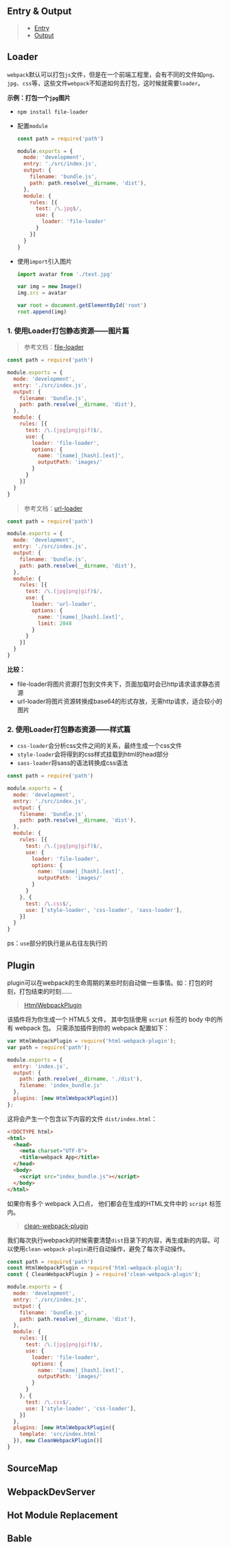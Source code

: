 ## Entry & Output

> - [Entry](https://v4.webpack.docschina.org/configuration/entry-context/)
> - [Output](https://v4.webpack.docschina.org/configuration/output/)



## Loader

`webpack`默认可以打包`js`文件，但是在一个前端工程里，会有不同的文件如`png`、`jpg`、`css`等，这些文件`webpack`不知道如何去打包，这时候就需要`loader`。



**示例：打包一个`jpg`图片**

- `npm install file-loader`

- 配置`module`

  ```javascript
  const path = require('path')
  
  module.exports = {
    mode: 'development',
    entry: './src/index.js',
    output: {
      filename: 'bundle.js',
      path: path.resolve(__dirname, 'dist'),
    },
    module: {
      rules: [{
        test: /\.jpg$/,
        use: {
          loader: 'file-loader'
        }
      }]
    }
  }
  ```

- 使用`import`引入图片

  ```javascript
  import avatar from './test.jpg'
  
  var img = new Image()
  img.src = avatar
  
  var root = document.getElementById('root')
  root.append(img)
  ```



### 1. 使用Loader打包静态资源——图片篇

> 参考文档：[file-loader](https://v4.webpack.docschina.org/loaders/file-loader/ )

```javascript
const path = require('path')

module.exports = {
  mode: 'development',
  entry: './src/index.js',
  output: {
    filename: 'bundle.js',
    path: path.resolve(__dirname, 'dist'),
  },
  module: {
    rules: [{
      test: /\.(jpg|png|gif)$/,
      use: {
        loader: 'file-loader',
        options: {
          name: '[name]_[hash].[ext]',
          outputPath: 'images/'
        }
      }
    }]
  }
}
```



> 参考文档：[url-loader](https://v4.webpack.docschina.org/loaders/url-loader)

```javascript
const path = require('path')

module.exports = {
  mode: 'development',
  entry: './src/index.js',
  output: {
    filename: 'bundle.js',
    path: path.resolve(__dirname, 'dist'),
  },
  module: {
    rules: [{
      test: /\.(jpg|png|gif)$/,
      use: {
        loader: 'url-loader',
        options: {
          name: '[name]_[hash].[ext]',
          limit: 2048
        }
      }
    }]
  }
}
```



**比较：**

- file-loader将图片资源打包到文件夹下，页面加载时会已http请求请求静态资源
- url-loader将图片资源转换成base64的形式存放，无需http请求，适合较小的图片



### 2. 使用Loader打包静态资源——样式篇

- `css-loader`会分析css文件之间的关系，最终生成一个css文件
- `style-loader`会将得到的css样式挂载到html的head部分
- `sass-loader`将sass的语法转换成css语法

```javascript
const path = require('path')

module.exports = {
  mode: 'development',
  entry: './src/index.js',
  output: {
    filename: 'bundle.js',
    path: path.resolve(__dirname, 'dist'),
  },
  module: {
    rules: [{
      test: /\.(jpg|png|gif)$/,
      use: {
        loader: 'file-loader',
        options: {
          name: '[name]_[hash].[ext]',
          outputPath: 'images/'
        }
      }
    }, {
      test: /\.css$/,
      use: ['style-loader', 'css-loader', 'sass-loader'],
    }]
  }
}
```

ps：`use`部分的执行是从右往左执行的



## Plugin

plugin可以在webpack的生命周期的某些时刻自动做一些事情。如：打包的时刻，打包结束的时刻......



> [HtmlWebpackPlugin](https://v4.webpack.docschina.org/plugins/html-webpack-plugin/)

该插件将为你生成一个 HTML5 文件， 其中包括使用 `script` 标签的 body 中的所有 webpack 包。 只需添加插件到你的 webpack 配置如下：

```javascript
var HtmlWebpackPlugin = require('html-webpack-plugin');
var path = require('path');

module.exports = {
  entry: 'index.js',
  output: {
    path: path.resolve(__dirname, './dist'),
    filename: 'index_bundle.js'
  },
  plugins: [new HtmlWebpackPlugin()]
};
```

这将会产生一个包含以下内容的文件 `dist/index.html`：

```html
<!DOCTYPE html>
<html>
  <head>
    <meta charset="UTF-8">
    <title>webpack App</title>
  </head>
  <body>
    <script src="index_bundle.js"></script>
  </body>
</html>
```

如果你有多个 webpack 入口点， 他们都会在生成的HTML文件中的 `script` 标签内。



> [clean-webpack-plugin](https://github.com/johnagan/clean-webpack-plugin#options-and-defaults-optional)

我们每次执行webpack的时候需要清楚`dist`目录下的内容，再生成新的内容。可以使用`clean-webpack-plugin`进行自动操作，避免了每次手动操作。

```javascript
const path = require('path')
const HtmlWebpackPlugin = require('html-webpack-plugin');
const { CleanWebpackPlugin } = require('clean-webpack-plugin');

module.exports = {
  mode: 'development',
  entry: './src/index.js',
  output: {
    filename: 'bundle.js',
    path: path.resolve(__dirname, 'dist'),
  },
  module: {
    rules: [{
      test: /\.(jpg|png|gif)$/,
      use: {
        loader: 'file-loader',
        options: {
          name: '[name]_[hash].[ext]',
          outputPath: 'images/'
        }
      }
    }, {
      test: /\.css$/,
      use: ['style-loader', 'css-loader'],
    }]
  },
  plugins: [new HtmlWebpackPlugin({
    template: 'src/index.html'
  }), new CleanWebpackPlugin()]
}
```



## SourceMap



## WebpackDevServer



## Hot Module Replacement



## Bable


